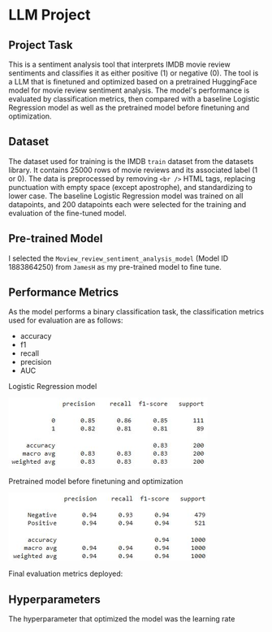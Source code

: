 # LLM Project

## Project Task
This is a sentiment analysis tool that interprets IMDB movie review sentiments and classifies it as either positive (1) or negative (0). The tool is a LLM that is finetuned and optimized based on a pretrained HuggingFace model for movie review sentiment analysis. The model's performance is evaluated by classification metrics, then compared with a baseline Logistic Regression model as well as the pretrained model before finetuning and optimization. 

## Dataset
The dataset used for training is the IMDB `train` dataset from the datasets library. It contains 25000 rows of movie reviews and its associated label (1 or 0). The data is preprocessed by removing `<br />` HTML tags, replacing punctuation with empty space (except apostrophe), and standardizing to lower case. The baseline Logistic Regression model was trained on all datapoints, and 200 datapoints each were selected for the training and evaluation of the fine-tuned model.    

## Pre-trained Model
I selected the `Moview_review_sentiment_analysis_model` (Model ID 1883864250) from `JamesH` as my pre-trained model to fine tune. 

## Performance Metrics
As the model performs a binary classification task, the classification metrics used for evaluation are as follows: 

- accuracy
- f1
- recall
- precision
- AUC

Logistic Regression model 

![Logistic Regression Eval Metrics](images/logreg_model.JPG)

Pretrained model before finetuning and optimization 

![pretrained model eval metrics](images/pretrained_eval.JPG)

Final evaluation metrics deployed: 

## Hyperparameters
The hyperparameter that optimized the model was the learning rate 
